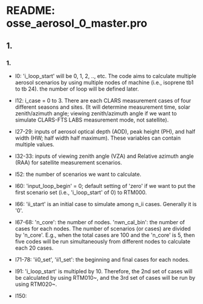 # README: osse_aerosol_0_master.pro

## 1. 

### 1. 
- l0: 'i_loop_start' will be 0, 1, 2, .., etc. The code aims to calculate multiple aerosol scenarios by using multiple nodes of machine (i.e., isoprene tb1 to tb 24). the number of loop will be defined later. 

- l12: i_case = 0 to 3. There are each CLARS measurement cases of four different seasons and sites. (It will determine measurement time, solar zenith/azimuth angle; viewing zenith/azimuth angle if we want to simulate CLARS-FTS LABS measurement mode, not satellite).  

- l27-29: inputs of aerosol optical depth (AOD), peak height (PH), and half width (HW; half width half maximum). These variables can contain multiple values.  

- l32-33: inputs of viewing zenith angle (VZA) and Relative azimuth angle (RAA) for satellite measurement scenarios.  

- l52: the number of scenarios we want to calculate.  

- l60: 'input_loop_begin' = 0; default setting of 'zero' if we want to put the first scenario set (i.e., 'i_loop_start' of 0) to RTM000.  

- l66: 'ii_start' is an initial case to simulate among n_ii cases. Generally it is '0'.

- l67-68: 'n_core': the number of nodes. 'nwn_cal_bin':  the number of cases for each nodes. The number of scenarios (or cases) are divided by 'n_core'. E.g., when the total cases are 100 and the 'n_core' is 5, then five codes will be run simultaneously from different nodes to calculate each 20 cases.

- l71-78: 'ii0_set', 'ii1_set': the beginning and final cases for each nodes.

- l91: 'i_loop_start' is multipled by 10. Therefore, the 2nd set of cases will be calculated by using RTM010~, and the 3rd set of cases will be run by using RTM020~.

- l150: 



